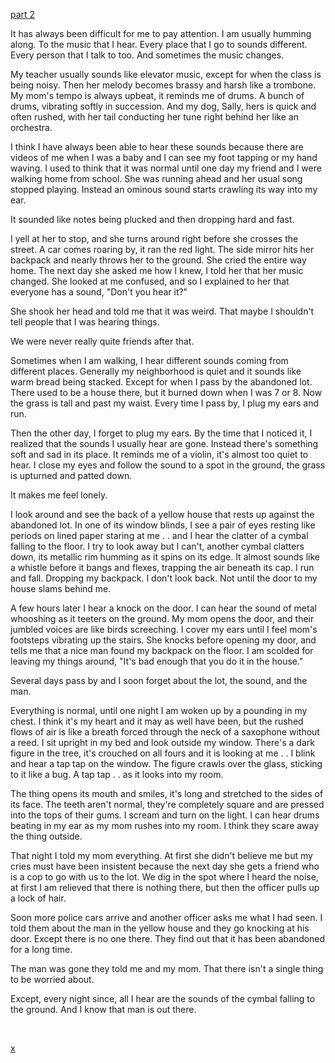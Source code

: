 [part 2](https://www.reddit.com/r/nosleep/comments/uoxjek/i_can_hear_music_coming_from_people_2/)

It has always been difficult for me to pay attention. I am usually humming along. To the music that I hear. Every place that I go to sounds different. Every person that I talk to too. And sometimes the music changes.

My teacher usually sounds like elevator music, except for when the class is being noisy. Then her melody becomes brassy and harsh like a trombone. My mom's tempo is always upbeat, it reminds me of drums. A bunch of drums, vibrating softly in succession. And my dog, Sally, hers is quick and often rushed, with her tail conducting her tune right behind her like an orchestra.

I think I have always been able to hear these sounds because there are videos of me when I was a baby and I can see my foot tapping or my hand waving. I used to think that it was normal until one day my friend and I were walking home from school. She was running ahead and her usual song stopped playing. Instead an ominous sound starts crawling its way into my ear.

It sounded like notes being plucked and then dropping hard and fast.

I yell at her to stop, and she turns around right before she crosses the street. A car comes roaring by, it ran the red light. The side mirror hits her backpack and nearly throws her to the ground. She cried the entire way home. The next day she asked me how I knew, I told her that her music changed. She looked at me confused, and so I explained to her that everyone has a sound, "Don't you hear it?"

She shook her head and told me that it was weird. That maybe I shouldn't tell people that I was hearing things.

We were never really quite friends after that.

Sometimes when I am walking, I hear different sounds coming from different places. Generally my neighborhood is quiet and it sounds like warm bread being stacked. Except for when I pass by the abandoned lot. There used to be a house there, but it burned down when I was 7 or 8. Now the grass is tall and past my waist. Every time I pass by, I plug my ears and run.

Then the other day, I forget to plug my ears. By the time that I noticed it, I realized that the sounds I usually hear are gone. Instead there's something soft and sad in its place. It reminds me of a violin, it's almost too quiet to hear. I close my eyes and follow the sound to a spot in the ground, the grass is upturned and patted down.

It makes me feel lonely.

I look around and see the back of a yellow house that rests up against the abandoned lot. In one of its window blinds, I see a pair of eyes resting like periods on lined paper staring at me . . and I hear the clatter of a cymbal falling to the floor. I try to look away but I can't, another cymbal clatters down, its metallic rim humming as it spins on its edge. It almost sounds like a whistle before it bangs and flexes, trapping the air beneath its cap. I run and fall. Dropping my backpack. I don't look back. Not until the door to my house slams behind me.

A few hours later I hear a knock on the door. I can hear the sound of metal whooshing as it teeters on the ground. My mom opens the door, and their jumbled voices are like birds screeching. I cover my ears until I feel mom's footsteps vibrating up the stairs. She knocks before opening my door, and tells me that a nice man found my backpack on the floor. I am scolded for leaving my things around, "It's bad enough that you do it in the house."

Several days pass by and I soon forget about the lot, the sound, and the man.

Everything is normal, until one night I am woken up by a pounding in my chest. I think it's my heart and it may as well have been, but the rushed flows of air is like a breath forced through the neck of a saxophone without a reed. I sit upright in my bed and look outside my window. There's a dark figure in the tree, it's crouched on all fours and it is looking at me . . I blink and hear a tap tap on the window. The figure crawls over the glass, sticking to it like a bug. A tap tap . . as it looks into my room.

The thing opens its mouth and smiles, it's long and stretched to the sides of its face. The teeth aren't normal, they're completely square and are pressed into the tops of their gums. I scream and turn on the light. I can hear drums beating in my ear as my mom rushes into my room. I think they scare away the thing outside.

That night I told my mom everything. At first she didn't believe me but my cries must have been insistent because the next day she gets a friend who is a cop to go with us to the lot. We dig in the spot where I heard the noise, at first I am relieved that there is nothing there, but then the officer pulls up a lock of hair.

Soon more police cars arrive and another officer asks me what I had seen. I told them about the man in the yellow house and they go knocking at his door. Except there is no one there. They find out that it has been abandoned for a long time.

The man was gone they told me and my mom. That there isn't a single thing to be worried about.

Except, every night since, all I hear are the sounds of the cymbal falling to the ground. And I know that man is out there.

&#x200B;

[x](https://www.reddit.com/r/CornerCornea/comments/u6rx8n/subscribe/)